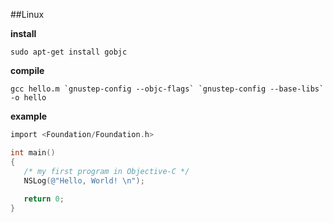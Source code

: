 ##Linux

**install**<br/>
```
sudo apt-get install gobjc
```

**compile**<br/>
```
gcc hello.m `gnustep-config --objc-flags` `gnustep-config --base-libs` -o hello
```

**example**<br/>
```objective-c
import <Foundation/Foundation.h>

int main()
{
   /* my first program in Objective-C */
   NSLog(@"Hello, World! \n");
   
   return 0;
}
```
